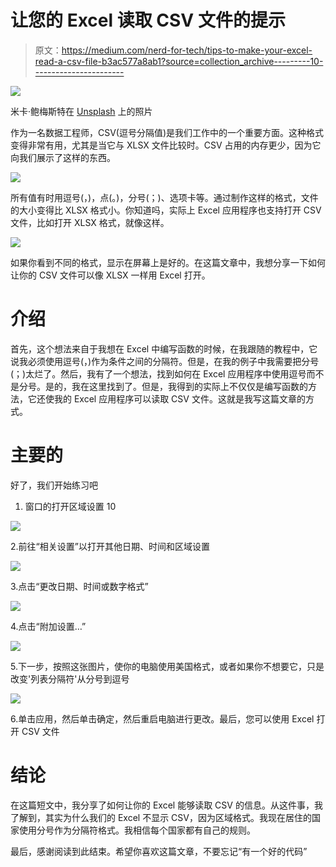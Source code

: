 # 让您的 Excel 读取 CSV 文件的提示

> 原文：<https://medium.com/nerd-for-tech/tips-to-make-your-excel-read-a-csv-file-b3ac577a8ab1?source=collection_archive---------10----------------------->

![](img/188e54a69d2943052f459671005b40e0.png)

米卡·鲍梅斯特在 [Unsplash](https://unsplash.com/s/photos/excel?utm_source=unsplash&utm_medium=referral&utm_content=creditCopyText) 上的照片

作为一名数据工程师，CSV(逗号分隔值)是我们工作中的一个重要方面。这种格式变得非常有用，尤其是当它与 XLSX 文件比较时。CSV 占用的内存更少，因为它向我们展示了这样的东西。

![](img/4c1e214010306105a1c2200fd85454a9.png)

所有值有时用逗号(，)，点(。)，分号(；)、选项卡等。通过制作这样的格式，文件的大小变得比 XLSX 格式小。你知道吗，实际上 Excel 应用程序也支持打开 CSV 文件，比如打开 XLSX 格式，就像这样。

![](img/cecf874f6d7bb5d3fca3f090a1201267.png)

如果你看到不同的格式，显示在屏幕上是好的。在这篇文章中，我想分享一下如何让你的 CSV 文件可以像 XLSX 一样用 Excel 打开。

# 介绍

首先，这个想法来自于我想在 Excel 中编写函数的时候，在我跟随的教程中，它说我必须使用逗号(，)作为条件之间的分隔符。但是，在我的例子中我需要把分号(；)太烂了。然后，我有了一个想法，找到如何在 Excel 应用程序中使用逗号而不是分号。是的，我在这里找到了。但是，我得到的实际上不仅仅是编写函数的方法，它还使我的 Excel 应用程序可以读取 CSV 文件。这就是我写这篇文章的方式。

# 主要的

好了，我们开始练习吧

1.  窗口的打开区域设置 10

![](img/45ff881dcec343f58f46f30bc0aa799c.png)

2.前往“相关设置”以打开其他日期、时间和区域设置

![](img/cfe033d1dbf73e00ed8e40b2658a04f6.png)

3.点击“更改日期、时间或数字格式”

![](img/7237b6cf38ec15908d46e43fce624d13.png)

4.点击“附加设置…”

![](img/c2ecf2ff65ccb9f53168e6b40cbc0e8b.png)

5.下一步，按照这张图片，使你的电脑使用美国格式，或者如果你不想要它，只是改变'列表分隔符'从分号到逗号

![](img/5280bc67ea0559d23d064012e524c7dd.png)

6.单击应用，然后单击确定，然后重启电脑进行更改。最后，您可以使用 Excel 打开 CSV 文件

# 结论

在这篇短文中，我分享了如何让你的 Excel 能够读取 CSV 的信息。从这件事，我了解到，其实为什么我们的 Excel 不显示 CSV，因为区域格式。我现在居住的国家使用分号作为分隔符格式。我相信每个国家都有自己的规则。

最后，感谢阅读到此结束。希望你喜欢这篇文章，不要忘记“有一个好的代码”